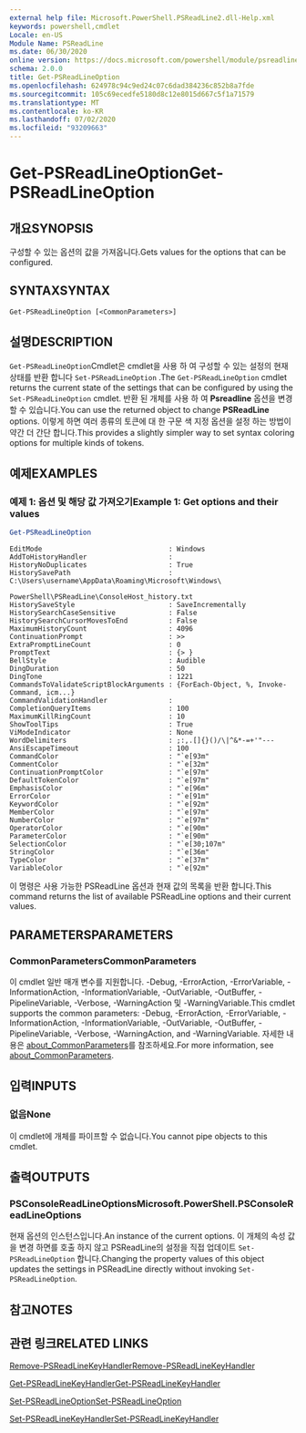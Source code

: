 ```yaml
---
external help file: Microsoft.PowerShell.PSReadLine2.dll-Help.xml
keywords: powershell,cmdlet
Locale: en-US
Module Name: PSReadLine
ms.date: 06/30/2020
online version: https://docs.microsoft.com/powershell/module/psreadline/get-psreadlineoption?view=powershell-6&WT.mc_id=ps-gethelp
schema: 2.0.0
title: Get-PSReadLineOption
ms.openlocfilehash: 624978c94c9ed24c07c6dad384236c852b8a7fde
ms.sourcegitcommit: 105c69ecedfe5180d8c12e8015d667c5f1a71579
ms.translationtype: MT
ms.contentlocale: ko-KR
ms.lasthandoff: 07/02/2020
ms.locfileid: "93209663"
---
```

# <span data-ttu-id="59e41-103">Get-PSReadLineOption</span><span class="sxs-lookup"><span data-stu-id="59e41-103">Get-PSReadLineOption</span></span>

## <span data-ttu-id="59e41-104">개요</span><span class="sxs-lookup"><span data-stu-id="59e41-104">SYNOPSIS</span></span>
<span data-ttu-id="59e41-105">구성할 수 있는 옵션의 값을 가져옵니다.</span><span class="sxs-lookup"><span data-stu-id="59e41-105">Gets values for the options that can be configured.</span></span>

## <span data-ttu-id="59e41-106">SYNTAX</span><span class="sxs-lookup"><span data-stu-id="59e41-106">SYNTAX</span></span>

```
Get-PSReadLineOption [<CommonParameters>]
```

## <span data-ttu-id="59e41-107">설명</span><span class="sxs-lookup"><span data-stu-id="59e41-107">DESCRIPTION</span></span>

<span data-ttu-id="59e41-108">`Get-PSReadLineOption`Cmdlet은 cmdlet을 사용 하 여 구성할 수 있는 설정의 현재 상태를 반환 합니다 `Set-PSReadLineOption` .</span><span class="sxs-lookup"><span data-stu-id="59e41-108">The `Get-PSReadLineOption` cmdlet returns the current state of the settings that can be configured by using the `Set-PSReadLineOption` cmdlet.</span></span> <span data-ttu-id="59e41-109">반환 된 개체를 사용 하 여 **Psreadline** 옵션을 변경할 수 있습니다.</span><span class="sxs-lookup"><span data-stu-id="59e41-109">You can use the returned object to change **PSReadLine** options.</span></span> <span data-ttu-id="59e41-110">이렇게 하면 여러 종류의 토큰에 대 한 구문 색 지정 옵션을 설정 하는 방법이 약간 더 간단 합니다.</span><span class="sxs-lookup"><span data-stu-id="59e41-110">This provides a slightly simpler way to set syntax coloring options for multiple kinds of tokens.</span></span>

## <span data-ttu-id="59e41-111">예제</span><span class="sxs-lookup"><span data-stu-id="59e41-111">EXAMPLES</span></span>

### <span data-ttu-id="59e41-112">예제 1: 옵션 및 해당 값 가져오기</span><span class="sxs-lookup"><span data-stu-id="59e41-112">Example 1: Get options and their values</span></span>

```powershell
Get-PSReadLineOption
```

```Output
EditMode                               : Windows
AddToHistoryHandler                    :
HistoryNoDuplicates                    : True
HistorySavePath                        : C:\Users\username\AppData\Roaming\Microsoft\Windows\
                                         PowerShell\PSReadLine\ConsoleHost_history.txt
HistorySaveStyle                       : SaveIncrementally
HistorySearchCaseSensitive             : False
HistorySearchCursorMovesToEnd          : False
MaximumHistoryCount                    : 4096
ContinuationPrompt                     : >>
ExtraPromptLineCount                   : 0
PromptText                             : {> }
BellStyle                              : Audible
DingDuration                           : 50
DingTone                               : 1221
CommandsToValidateScriptBlockArguments : {ForEach-Object, %, Invoke-Command, icm...}
CommandValidationHandler               :
CompletionQueryItems                   : 100
MaximumKillRingCount                   : 10
ShowToolTips                           : True
ViModeIndicator                        : None
WordDelimiters                         : ;:,.[]{}()/\|^&*-=+'"---
AnsiEscapeTimeout                      : 100
CommandColor                           : "`e[93m"
CommentColor                           : "`e[32m"
ContinuationPromptColor                : "`e[97m"
DefaultTokenColor                      : "`e[97m"
EmphasisColor                          : "`e[96m"
ErrorColor                             : "`e[91m"
KeywordColor                           : "`e[92m"
MemberColor                            : "`e[97m"
NumberColor                            : "`e[97m"
OperatorColor                          : "`e[90m"
ParameterColor                         : "`e[90m"
SelectionColor                         : "`e[30;107m"
StringColor                            : "`e[36m"
TypeColor                              : "`e[37m"
VariableColor                          : "`e[92m"
```

<span data-ttu-id="59e41-113">이 명령은 사용 가능한 PSReadLine 옵션과 현재 값의 목록을 반환 합니다.</span><span class="sxs-lookup"><span data-stu-id="59e41-113">This command returns the list of available PSReadLine options and their current values.</span></span>

## <span data-ttu-id="59e41-114">PARAMETERS</span><span class="sxs-lookup"><span data-stu-id="59e41-114">PARAMETERS</span></span>

### <span data-ttu-id="59e41-115">CommonParameters</span><span class="sxs-lookup"><span data-stu-id="59e41-115">CommonParameters</span></span>

<span data-ttu-id="59e41-116">이 cmdlet 일반 매개 변수를 지원합니다. -Debug, -ErrorAction, -ErrorVariable, -InformationAction, -InformationVariable, -OutVariable, -OutBuffer, -PipelineVariable, -Verbose, -WarningAction 및 -WarningVariable.</span><span class="sxs-lookup"><span data-stu-id="59e41-116">This cmdlet supports the common parameters: -Debug, -ErrorAction, -ErrorVariable, -InformationAction, -InformationVariable, -OutVariable, -OutBuffer, -PipelineVariable, -Verbose, -WarningAction, and -WarningVariable.</span></span> <span data-ttu-id="59e41-117">자세한 내용은 [about_CommonParameters](http://go.microsoft.com/fwlink/?LinkID=113216)를 참조하세요.</span><span class="sxs-lookup"><span data-stu-id="59e41-117">For more information, see [about_CommonParameters](http://go.microsoft.com/fwlink/?LinkID=113216).</span></span>

## <span data-ttu-id="59e41-118">입력</span><span class="sxs-lookup"><span data-stu-id="59e41-118">INPUTS</span></span>

### <span data-ttu-id="59e41-119">없음</span><span class="sxs-lookup"><span data-stu-id="59e41-119">None</span></span>

<span data-ttu-id="59e41-120">이 cmdlet에 개체를 파이프할 수 없습니다.</span><span class="sxs-lookup"><span data-stu-id="59e41-120">You cannot pipe objects to this cmdlet.</span></span>

## <span data-ttu-id="59e41-121">출력</span><span class="sxs-lookup"><span data-stu-id="59e41-121">OUTPUTS</span></span>

### <span data-ttu-id="59e41-122">PSConsoleReadLineOptions</span><span class="sxs-lookup"><span data-stu-id="59e41-122">Microsoft.PowerShell.PSConsoleReadLineOptions</span></span>

<span data-ttu-id="59e41-123">현재 옵션의 인스턴스입니다.</span><span class="sxs-lookup"><span data-stu-id="59e41-123">An instance of the current options.</span></span> <span data-ttu-id="59e41-124">이 개체의 속성 값을 변경 하면를 호출 하지 않고 PSReadLine의 설정을 직접 업데이트 `Set-PSReadLineOption` 합니다.</span><span class="sxs-lookup"><span data-stu-id="59e41-124">Changing the property values of this object updates the settings in PSReadLine directly without invoking `Set-PSReadLineOption`.</span></span>

## <span data-ttu-id="59e41-125">참고</span><span class="sxs-lookup"><span data-stu-id="59e41-125">NOTES</span></span>

## <span data-ttu-id="59e41-126">관련 링크</span><span class="sxs-lookup"><span data-stu-id="59e41-126">RELATED LINKS</span></span>

[<span data-ttu-id="59e41-127">Remove-PSReadLineKeyHandler</span><span class="sxs-lookup"><span data-stu-id="59e41-127">Remove-PSReadLineKeyHandler</span></span>](Remove-PSReadLineKeyHandler.md)

[<span data-ttu-id="59e41-128">Get-PSReadLineKeyHandler</span><span class="sxs-lookup"><span data-stu-id="59e41-128">Get-PSReadLineKeyHandler</span></span>](Get-PSReadLineKeyHandler.md)

[<span data-ttu-id="59e41-129">Set-PSReadLineOption</span><span class="sxs-lookup"><span data-stu-id="59e41-129">Set-PSReadLineOption</span></span>](Set-PSReadLineOption.md)

[<span data-ttu-id="59e41-130">Set-PSReadLineKeyHandler</span><span class="sxs-lookup"><span data-stu-id="59e41-130">Set-PSReadLineKeyHandler</span></span>](Set-PSReadLineKeyHandler.md)
